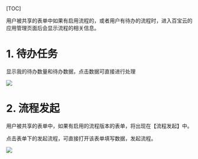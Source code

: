 
[TOC]

用户被共享的表单中如果有启用流程的，或者用户有待办的流程时，进入百宝云的应用管理页面后会显示流程的相关信息。

# 1. 待办任务

显示我的待办数量和待办数据，点击数据可直接进行处理

![](http://docfiles.baibaoyun.com/FsV_9-gEoOpT4ub9IB5_rrjX1LKM)

# 2. 流程发起

用户被共享的表单中，如果有启用的流程版本的表单，将出现在【流程发起】中。

点击表单下的发起流程，可直接打开该表单填写数据，发起流程。

![](http://docfiles.baibaoyun.com/FhZOPH0EKRb8ZwwHCs7EUt5OcqjW)



